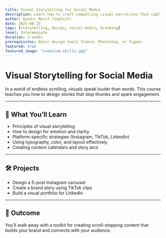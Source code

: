 ```yaml
---
title: Visual Storytelling for Social Media  
description: Learn how to craft compelling visual narratives that captivate audiences across platforms.  
author: Quadri Maruf (Sophist)  
date: 2025-08-25  
tags: [storytelling, design, social-media, branding]  
level: Intermediate  
duration: 3 weeks  
prerequisites: Basic design tools (Canva, Photoshop, or Figma)  
featured: true  
featured_image: "creative-skills.jpg"  
---
```


# Visual Storytelling for Social Media

In a world of endless scrolling, visuals speak louder than words. This course teaches you how to design stories that stop thumbs and spark engagement.

---

## 🎨 What You’ll Learn

- Principles of visual storytelling  
- How to design for emotion and clarity  
- Platform-specific strategies (Instagram, TikTok, LinkedIn)  
- Using typography, color, and layout effectively  
- Creating content calendars and story arcs  

---

## 🛠️ Projects

- Design a 5-post Instagram carousel  
- Create a brand story using TikTok clips  
- Build a visual portfolio for LinkedIn  

---

## 🎯 Outcome

You’ll walk away with a toolkit for creating scroll-stopping content that builds your brand and connects with your audience.